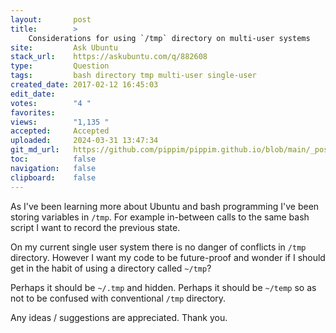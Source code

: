 ```yaml
---
layout:       post
title:        >
    Considerations for using `/tmp` directory on multi-user systems
site:         Ask Ubuntu
stack_url:    https://askubuntu.com/q/882608
type:         Question
tags:         bash directory tmp multi-user single-user
created_date: 2017-02-12 16:45:03
edit_date:    
votes:        "4 "
favorites:    
views:        "1,135 "
accepted:     Accepted
uploaded:     2024-03-31 13:47:34
git_md_url:   https://github.com/pippim/pippim.github.io/blob/main/_posts/2017/2017-02-12-Considerations-for-using-__tmp_-directory-on-multi-user-systems.md
toc:          false
navigation:   false
clipboard:    false
---
```


As I've been learning more about Ubuntu and bash programming I've been storing variables in `/tmp`. For example in-between calls to the same bash script I want to record the previous state.

On my current single user system there is no danger of conflicts in `/tmp` directory. However I want my code to be future-proof and wonder if I should get in the habit of using a directory called `~/tmp`?

Perhaps it should be `~/.tmp` and hidden. Perhaps it should be `~/temp` so as not to be confused with conventional `/tmp` directory.

Any ideas / suggestions are appreciated. Thank you.
